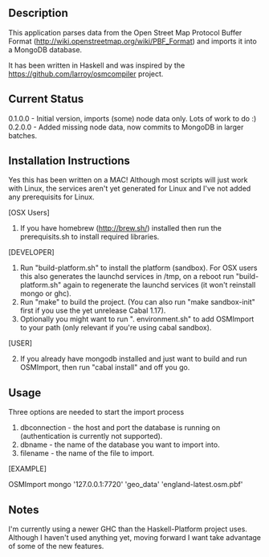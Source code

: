 Description
-----------

This application parses data from the Open Street Map Protocol Buffer Format (http://wiki.openstreetmap.org/wiki/PBF_Format) and imports it into a MongoDB database.

It has been written in Haskell and was inspired by the https://github.com/larroy/osmcompiler project.

Current Status
--------------

0.1.0.0 - Initial version, imports (some) node data only. Lots of work to do :)
0.2.0.0 - Added missing node data, now commits to MongoDB in larger batches.


Installation Instructions
-------------------------

Yes this has been written on a MAC! Although most scripts will just work with Linux, the services aren't yet generated for Linux and I've not added any prerequisits for Linux.

[OSX Users]

1. If you have homebrew (http://brew.sh/) installed then run the prerequisits.sh to install required libraries.

[DEVELOPER]

1. Run "build-platform.sh" to install the platform (sandbox). For OSX users this also generates the launchd services in /tmp, on a reboot run "build-platform.sh" again to regenerate the launchd services (it won't reinstall mongo or ghc).
2. Run "make" to build the project. (You can also run "make sandbox-init" first if you use the yet unrelease Cabal 1.17).
3. Optionally you might want to run ". environment.sh" to add OSMImport to your path (only relevant if you're using cabal sandbox).

[USER]

2. If you already have mongodb installed and just want to build and run OSMImport, then run "cabal install" and off you go.


Usage
-----

Three options are needed to start the import process

1. dbconnection - the host and port the database is running on (authentication is currently not supported).
2. dbname - the name of the database you want to import into.
3. filename - the name of the file to import.


[EXAMPLE]

OSMImport mongo '127.0.0.1:7720' 'geo_data' 'england-latest.osm.pbf'


Notes
-----

I'm currently using a newer GHC than the Haskell-Platform project uses. Although I haven't used anything yet, moving forward I want take advantage of some of the new features.

